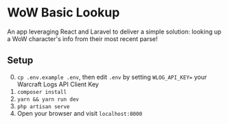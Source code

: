 # WoW Basic Lookup

An app leveraging React and Laravel to deliver a simple solution: looking up a WoW character's info from their most recent parse!

## Setup
0. `cp .env.example .env`, then edit `.env` by setting `WLOG_API_KEY=` your Warcraft Logs API Client Key
1. `composer install`
2. `yarn && yarn run dev`
3. `php artisan serve`
4. Open your browser and visit `localhost:8000`